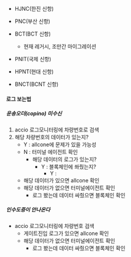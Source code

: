 - HJNC(한진 신항)
- PNC(부산 신항)
- BCT(BCT 신항)
	- 현재 레거시, 조만간 마이그레이션 


- PNIT(국제 신항)
- HPNT(현대 신항)
- BNCT(BCNT 신항)


#### 로그 보는법
##### 운송오더(copino) 미수신
1. accio 로그모니터링에 차량번호로 검색
2. 해당 차량번호의 데이터가 있는지?
	- Y : allcone에 문제가 있을 가능성
	- N : 터미널 에이전트 확인
		- 해당 데이터의 로그가 있는지?
			- Y : 블록체인에 쏴줬는지?
				- Y : 
	- 해당 데이터가 있으면 allcone 확인
	- 해당 데이터가 없으면 터미널에이전트 확인
		- 로그 봤는데 데이터 싸줬으면 블록체인 확인

##### 인수도증이 안나온다
- accio 로그모니터링에 차량번호 검색
	- 게이트진입 로그가 있으면 allcone 확인
	- 해당 데이터가 없으면 터미널에이전트 확인
		- 로그 봤는데 데이터 싸줬으면 블록체인 확인